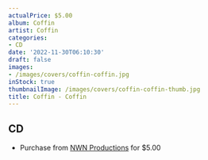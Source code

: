 ```yaml
---
actualPrice: $5.00
album: Coffin
artist: Coffin
categories:
- CD
date: '2022-11-30T06:10:30'
draft: false
images:
- /images/covers/coffin-coffin.jpg
inStock: true
thumbnailImage: /images/covers/coffin-coffin-thumb.jpg
title: Coffin - Coffin
---
```


## CD
* Purchase from [NWN Productions](http://shop.nwnprod.com/index.php?route=product/product&path=93&product_id=1121&sort=pd.name&order=ASC) for $5.00

